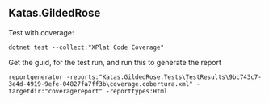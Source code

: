 ## Katas.GildedRose

Test with coverage:

```
dotnet test --collect:"XPlat Code Coverage"
```


Get the guid, for the test run, and run this to generate the report

```
reportgenerator -reports:"Katas.GildedRose.Tests\TestResults\9bc743c7-3e4d-4919-9efe-04827fa7ff3b\coverage.cobertura.xml" -targetdir:"coveragereport" -reporttypes:Html
```